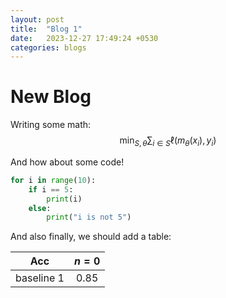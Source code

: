 ```yaml
---
layout: post
title:  "Blog 1"
date:   2023-12-27 17:49:24 +0530
categories: blogs
---
```


# New Blog

Writing some math:
$$
\min_{S, \theta} \sum_{i \in S} \ell(m_\theta(x_i), y_i)
$$

And how about some code!
```python
for i in range(10):
    if i == 5:
        print(i)
    else:
        print("i is not 5")
```

And also finally, we should add a table:

|Acc| $n = 0$ |
|:-:|:-:|
|baseline 1 | 0.85|